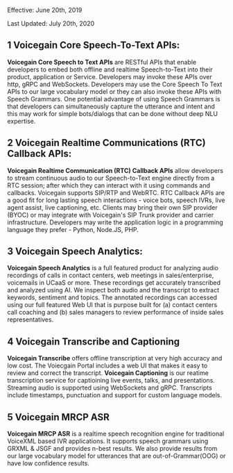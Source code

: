 
Effective: June 20th, 2019

Last Updated: July 20th, 2020


## 1 Voicegain Core Speech-To-Text APIs:
**Voicegain Core Speech to Text APIs** are RESTful APIs that enable developers to embed both offline and realtime Speech-to-Text into their product, application 
or Service. Developers may invoke these APIs over http, gRPC and WebSockets. Developers may use the Core Speech To Text APIs to our large vocabulary model or 
they can also invoke these APIs with Speech Grammars. One potential advantage of using Speech Grammars is that developers can simultaneously capture 
the utterance and intent and this may work for simple bots/dialogs that can be done without deep NLU expertise.

## 2 Voicegain Realtime Communications (RTC) Callback APIs: 
**Voicegain Realtime Communication (RTC) Callback APIs** allow developers to stream continuous audio to our Speech-to-Text engine directly from a RTC session; 
after which they can interact with it using commands and callbacks. Voicegain supports SIP/RTP and WebRTC. RTC Callback APIs are a good fit for long lasting speech
interactions - voice bots, speech IVRs, live agent assist, live captioning, etc. Clients may bring their own SIP provider (BYOC) or may integrate with Voicegain's
SIP Trunk provider and carrier infrastructure. Developers may write the application logic in a programming language they prefer - Python, Node.JS, PHP.

## 3 Voicegain Speech Analytics: 
**Voicegain Speech Analytics** is a full featured product for analyzing audio recordings of calls in contact centers, web meetings in sales/enterprise, voicemails 
in UCaaS or more. These recordings get accurately transcribed and analyzed using AI. We inspect both audio and the transcript to extract keywords, sentiment 
and topics. The annotated recordings can accessed using our full featured Web UI that is purpose built for (a) contact centers call coaching and (b) sales managers 
to review performance of inside sales representatives.

## 4 Voicegain Transcribe and Captioning
**Voicegain Transcribe** offers offline transcription at very high accuracy and low cost. The Voiecgain Portal includes a web UI that makes it easy to review and 
correct the transcript. **Voicegain Captioning** is our reatime transcription service for captioining live events, talks, and presentations. Streaming audio is 
supported using WebSockets and gRPC. Transcripts include timestamps, punctuation and support for custom language models.

## 5 Voicegain MRCP ASR
**Voicegain MRCP ASR** is a realtime speech recognition engine for traditional VoiceXML based IVR applications. It supports speech grammars using GRXML & 
JSGF and provides n-best results. We also provide results from our large vocabulary model for utterances that are out-of-Grammar(OOG) or have
low confidence results. 


